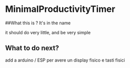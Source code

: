 # MinimalProductivityTimer

##What this is ?
It's in the name

it should do very little, and be very simple

## What to do next?
add a arduino / ESP per avere un display fisico e tasti fisici
